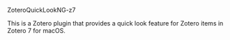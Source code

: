ZoteroQuickLookNG-z7

This is a Zotero plugin that provides a quick look feature for Zotero items in Zotero 7 for macOS.